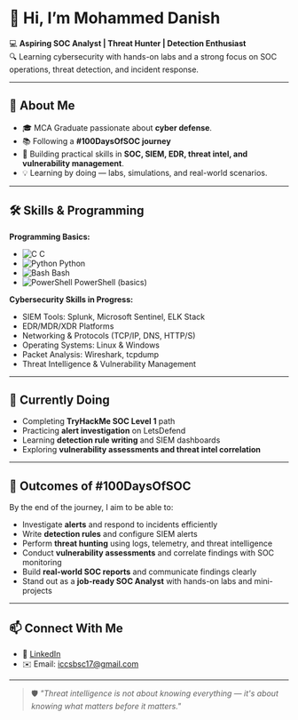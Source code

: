 # 👋 Hi, I’m Mohammed Danish  

💻 **Aspiring SOC Analyst | Threat Hunter | Detection Enthusiast**  
🔍 Learning cybersecurity with hands-on labs and a strong focus on SOC operations, threat detection, and incident response.  

---

## 🚀 About Me  
- 🎓 MCA Graduate passionate about **cyber defense**.  
- 📚 Following a **#100DaysOfSOC journey**   
- 🔐 Building practical skills in **SOC, SIEM, EDR, threat intel, and vulnerability management**.  
- 💡 Learning by doing — labs, simulations, and real-world scenarios.  

---

## 🛠️ Skills & Programming  

**Programming Basics:**  
- ![C](https://img.shields.io/badge/C-555555?style=flat&logo=c&logoColor=white) C   
- ![Python](https://img.shields.io/badge/Python-3776AB?style=flat&logo=python&logoColor=white) Python   
- ![Bash](https://img.shields.io/badge/Bash-4EAA25?style=flat&logo=gnu-bash&logoColor=white) Bash
- ![PowerShell](https://img.shields.io/badge/PowerShell-012456?style=flat&logo=powershell&logoColor=white) PowerShell (basics)  

**Cybersecurity Skills in Progress:**  
- SIEM Tools: Splunk, Microsoft Sentinel, ELK Stack  
- EDR/MDR/XDR Platforms  
- Networking & Protocols (TCP/IP, DNS, HTTP/S)  
- Operating Systems: Linux & Windows  
- Packet Analysis: Wireshark, tcpdump  
- Threat Intelligence & Vulnerability Management  

---

## 🎯 Currently Doing  
- Completing **TryHackMe SOC Level 1** path  
- Practicing **alert investigation** on LetsDefend  
- Learning **detection rule writing** and SIEM dashboards  
- Exploring **vulnerability assessments and threat intel correlation**  

---

## 🎯 Outcomes of #100DaysOfSOC  
By the end of the journey, I aim to be able to:  
- Investigate **alerts** and respond to incidents efficiently  
- Write **detection rules** and configure SIEM alerts  
- Perform **threat hunting** using logs, telemetry, and threat intelligence  
- Conduct **vulnerability assessments** and correlate findings with SOC monitoring  
- Build **real-world SOC reports** and communicate findings clearly  
- Stand out as a **job-ready SOC Analyst** with hands-on labs and mini-projects  

---

## 📫 Connect With Me  
- 💼 [LinkedIn](https://www.linkedin.com/in/mohammedanish/)  
- ✉️ Email: iccsbsc17@gmail.com

---

> 🛡️ *"Threat intelligence is not about knowing everything — it's about knowing what matters before it matters."*
